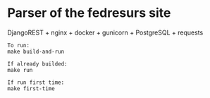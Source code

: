 # Parser of the fedresurs site


DjangoREST + nginx + docker + gunicorn + PostgreSQL + requests

```
To run:
make build-and-run

If already builded:
make run

If run first time:
make first-time
```
